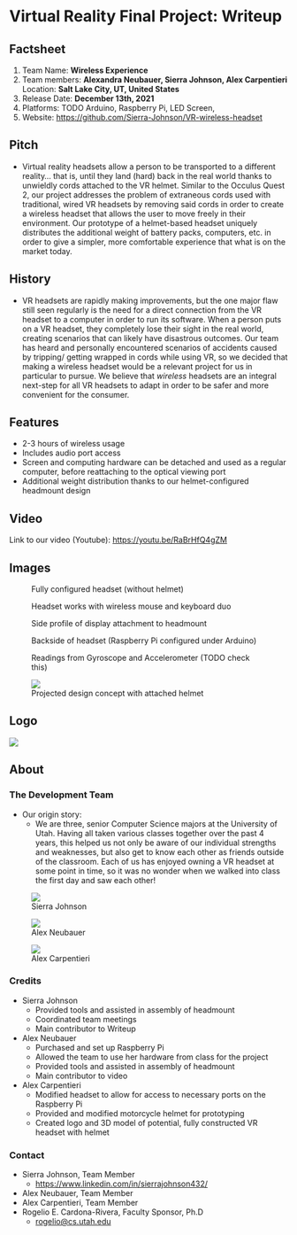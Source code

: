 # Virtual Reality Final Project: Writeup

## Factsheet
1. Team Name: **Wireless Experience**
2. Team members: **Alexandra Neubauer, Sierra Johnson, Alex Carpentieri**
Location: **Salt Lake City, UT, United States**
3. Release Date: **December 13th, 2021**
4. Platforms: TODO Arduino, Raspberry Pi, LED Screen, 
4. Website: https://github.com/Sierra-Johnson/VR-wireless-headset


## Pitch

-   Virtual reality headsets allow a person to be transported to a different reality… that is, until they land (hard) back in the real world thanks to unwieldly cords attached to the VR helmet. Similar to the Occulus Quest 2, our project addresses the problem of extraneous cords used with traditional, wired VR headsets by removing said cords in order to create a wireless headset that allows the user to move freely in their environment. Our prototype of a helmet-based headset uniquely distributes the additional weight of battery packs, computers, etc. in order to give a simpler, more comfortable experience that what is on the market today. 


## History

-   VR headsets are rapidly making improvements, but the one major flaw still seen regularly is the need for a direct connection from the VR headset to a computer in order to run its software. When a person puts on a VR headset, they completely lose their sight in the real world, creating scenarios that can likely have disastrous outcomes. Our team has heard and personally encountered scenarios of accidents caused by tripping/ getting wrapped in cords while using VR, so we decided that making a wireless headset would be a relevant project for us in particular to pursue. We believe that *wireless* headsets are an integral next-step for all VR headsets to adapt in order to be safer and more convenient for the consumer.

## Features
-   2-3 hours of wireless usage
- Includes audio port access  
-  Screen and computing hardware can be detached and used as a regular computer, before reattaching to the optical viewing port
- Additional weight distribution thanks to our helmet-configured headmount design


## Video

Link to our video (Youtube):
https://youtu.be/RaBrHfQ4gZM
    

  
## Images


<figure>
  <img
  src="https://github.com/Sierra-Johnson/VR-wireless-headset/blob/main/Images/vr_01.jpg?raw=true"
  alt="">
  <figcaption>Fully configured headset (without helmet)</figcaption>
</figure>

<figure>
  <img
  src="https://github.com/Sierra-Johnson/VR-wireless-headset/blob/main/Images/VR_02.jpg?raw=true"
  alt="">
  <figcaption>Headset works with wireless mouse and keyboard duo</figcaption>
</figure>

<figure>
  <img
  src="https://github.com/Sierra-Johnson/VR-wireless-headset/blob/main/Images/VR_03.jpg?raw=true"
  alt="">
  <figcaption>Side profile of display attachment to headmount</figcaption>
</figure>

<figure>
  <img
  src="https://github.com/Sierra-Johnson/VR-wireless-headset/blob/main/Images/VR_04.jpg?raw=true"
  alt="">
  <figcaption>Backside of headset (Raspberry Pi configured under Arduino)</figcaption>
</figure>

<figure>
  <img
  src="https://github.com/Sierra-Johnson/VR-wireless-headset/blob/main/Images/VR_05.jpg?raw=true"
  alt="">
  <figcaption>Readings from Gyroscope and Accelerometer (TODO check this)</figcaption>
</figure>

<figure>
  <img
  src="https://github.com/Sierra-Johnson/VR-wireless-headset/blob/main/Images/vr-helmet.png?raw=true"
  alt=" ">
  <figcaption>Projected design concept with attached helmet</figcaption>
</figure>


  
## Logo

![](https://lh5.googleusercontent.com/OovesU-vsZVSsXU25h8BnwFXp1xahuvn7S5xVIdrnJ1xVouQXF70o2IRs2AKGyc9vmorkNDIMDLFT_-6j2pWqpp2e-Mz88GPmkw9PDzLaRagP-e72Rupe2MYr72fABnBauRg_R9X)
    

  

## About

### The Development Team
  - Our origin story:
	  - We are three, senior Computer Science majors at the University of Utah. Having all taken various classes together over the past 4 years, this helped us not only be aware of our individual strengths and weaknesses, but also get to know each other as friends outside of the classroom. Each of us has enjoyed owning a VR headset at some point in time, so it was no wonder when we walked into class the first day and saw each other!
    
    
<figure>
  <img
  src="https://github.com/Sierra-Johnson/VR-wireless-headset/blob/main/Images/Development%20Team%20Pictures/Sierra-professional-photo.jpg?raw=true"
  alt=" ">
  <figcaption>Sierra Johnson</figcaption>
</figure>

<figure>
  <img
  src="https://github.com/Sierra-Johnson/VR-wireless-headset/blob/main/Images/alex-neubauer.png?raw=true"
  alt=" ">
  <figcaption>Alex Neubauer</figcaption>
</figure>


<figure>
  <img
  src="TODO"
  alt=" ">
  <figcaption>Alex Carpentieri</figcaption>
</figure>



### Credits
   
- Sierra Johnson 
  - Provided tools and assisted in assembly of headmount
  - Coordinated team meetings
  - Main contributor to Writeup
 - Alex Neubauer
   - Purchased and set up Raspberry Pi
   - Allowed the team to use her hardware from class for the project
	- Provided tools and assisted in assembly of headmount
   - Main contributor to video
 - Alex Carpentieri
	 - Modified headset to allow for access to necessary ports on the Raspberry Pi
	 - Provided and modified motorcycle helmet for prototyping
	 - Created logo and 3D model of potential, fully constructed VR headset with helmet

  
### Contact
- Sierra Johnson, Team Member
  -  https://www.linkedin.com/in/sierrajohnson432/
- Alex Neubauer, Team Member
- Alex Carpentieri, Team Member
- Rogelio E. Cardona-Rivera, Faculty Sponsor, Ph.D
  -  rogelio@cs.utah.edu

